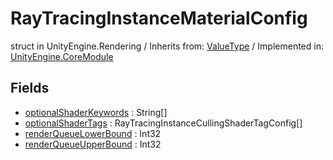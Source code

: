 # RayTracingInstanceMaterialConfig
struct in UnityEngine.Rendering
 / Inherits from: <a href="https://docs.unity3d.com/6000.0/Documentation/ScriptReference/ValueType.html">ValueType</a> / Implemented in: <a href="https://docs.unity3d.com/6000.0/Documentation/ScriptReference/UnityEngine.CoreModule.html">UnityEngine.CoreModule</a>
## Fields
- <a href="https://docs.unity3d.com/6000.0/Documentation/ScriptReference/RayTracingInstanceMaterialConfig-optionalShaderKeywords.html">optionalShaderKeywords</a> : String[]
- <a href="https://docs.unity3d.com/6000.0/Documentation/ScriptReference/RayTracingInstanceMaterialConfig-optionalShaderTags.html">optionalShaderTags</a> : RayTracingInstanceCullingShaderTagConfig[]
- <a href="https://docs.unity3d.com/6000.0/Documentation/ScriptReference/RayTracingInstanceMaterialConfig-renderQueueLowerBound.html">renderQueueLowerBound</a> : Int32
- <a href="https://docs.unity3d.com/6000.0/Documentation/ScriptReference/RayTracingInstanceMaterialConfig-renderQueueUpperBound.html">renderQueueUpperBound</a> : Int32
